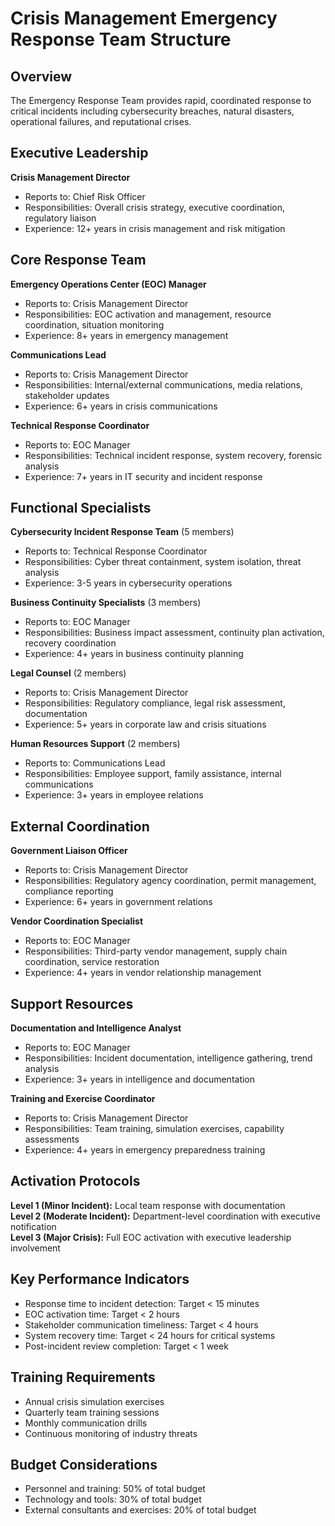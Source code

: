 # Crisis Management Emergency Response Team Structure

## Overview
The Emergency Response Team provides rapid, coordinated response to critical incidents including cybersecurity breaches, natural disasters, operational failures, and reputational crises.

## Executive Leadership
**Crisis Management Director**  
- Reports to: Chief Risk Officer  
- Responsibilities: Overall crisis strategy, executive coordination, regulatory liaison  
- Experience: 12+ years in crisis management and risk mitigation  

## Core Response Team
**Emergency Operations Center (EOC) Manager**  
- Reports to: Crisis Management Director  
- Responsibilities: EOC activation and management, resource coordination, situation monitoring  
- Experience: 8+ years in emergency management  

**Communications Lead**  
- Reports to: Crisis Management Director  
- Responsibilities: Internal/external communications, media relations, stakeholder updates  
- Experience: 6+ years in crisis communications  

**Technical Response Coordinator**  
- Reports to: EOC Manager  
- Responsibilities: Technical incident response, system recovery, forensic analysis  
- Experience: 7+ years in IT security and incident response  

## Functional Specialists
**Cybersecurity Incident Response Team** (5 members)  
- Reports to: Technical Response Coordinator  
- Responsibilities: Cyber threat containment, system isolation, threat analysis  
- Experience: 3-5 years in cybersecurity operations  

**Business Continuity Specialists** (3 members)  
- Reports to: EOC Manager  
- Responsibilities: Business impact assessment, continuity plan activation, recovery coordination  
- Experience: 4+ years in business continuity planning  

**Legal Counsel** (2 members)  
- Reports to: Crisis Management Director  
- Responsibilities: Regulatory compliance, legal risk assessment, documentation  
- Experience: 5+ years in corporate law and crisis situations  

**Human Resources Support** (2 members)  
- Reports to: Communications Lead  
- Responsibilities: Employee support, family assistance, internal communications  
- Experience: 3+ years in employee relations  

## External Coordination
**Government Liaison Officer**  
- Reports to: Crisis Management Director  
- Responsibilities: Regulatory agency coordination, permit management, compliance reporting  
- Experience: 6+ years in government relations  

**Vendor Coordination Specialist**  
- Reports to: EOC Manager  
- Responsibilities: Third-party vendor management, supply chain coordination, service restoration  
- Experience: 4+ years in vendor relationship management  

## Support Resources
**Documentation and Intelligence Analyst**  
- Reports to: EOC Manager  
- Responsibilities: Incident documentation, intelligence gathering, trend analysis  
- Experience: 3+ years in intelligence and documentation  

**Training and Exercise Coordinator**  
- Reports to: Crisis Management Director  
- Responsibilities: Team training, simulation exercises, capability assessments  
- Experience: 4+ years in emergency preparedness training  

## Activation Protocols
**Level 1 (Minor Incident):** Local team response with documentation  
**Level 2 (Moderate Incident):** Department-level coordination with executive notification  
**Level 3 (Major Crisis):** Full EOC activation with executive leadership involvement  

## Key Performance Indicators
- Response time to incident detection: Target < 15 minutes
- EOC activation time: Target < 2 hours
- Stakeholder communication timeliness: Target < 4 hours
- System recovery time: Target < 24 hours for critical systems
- Post-incident review completion: Target < 1 week

## Training Requirements
- Annual crisis simulation exercises
- Quarterly team training sessions
- Monthly communication drills
- Continuous monitoring of industry threats

## Budget Considerations
- Personnel and training: 50% of total budget
- Technology and tools: 30% of total budget
- External consultants and exercises: 20% of total budget